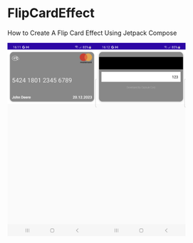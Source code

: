 # FlipCardEffect

How to Create A Flip Card Effect Using Jetpack Compose

<img src="https://github.com/JUREXT/FlipCardEffect/blob/main/Screenshot_Front.png" align="left" width="200">

<img src="https://github.com/JUREXT/FlipCardEffect/blob/main/Screenshot_Back.png" align="left" width="200">
